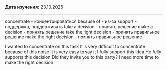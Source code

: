 **Дата изучения:** 23.10.2025  

---
concentrate - концентрироваться
because of - из-за
support - поддержка, поддерживать
take a decision - принять решение
make a  decision - принять решение
take the right decision - принять правильное решение
make  the right decision - принять правильное решение

I wanted to concentrate on this task
It is very difficult to concentrate because of this noise
It is very easy to say it
I fully support this idea
He fully supports this decision
Did they invite you to this party? 
I need more time to make the right decision

